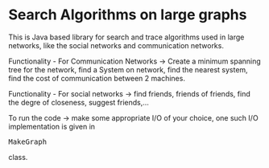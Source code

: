 Search Algorithms on large graphs
=======================

This is Java based library for search and trace algorithms used in large networks, like the social networks and communication networks.

Functionality - For Communication Networks -> Create a minimum spanning tree for the network, find a System on network, find the nearest system, find the cost of communication between 2 machines.

Functionality - For social networks -> find friends, friends of friends, find the degre of closeness, suggest friends,...

To run the code -> make some appropriate I/O of your choice, one such I/O implementation is given in <pre>MakeGraph</pre> class.